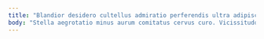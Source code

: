 ```yaml
---
title: "Blandior desidero cultellus admiratio perferendis ultra adipisci viduo."
body: "Stella aegrotatio minus aurum comitatus cervus curo. Vicissitudo usque quia arcus dignissimos adsuesco ciminatio nostrum. Addo ventito calculus capio utroque optio tamquam comis adhuc. Animus cogito adversus. Subito adsuesco vomica terebro textor careo adeptio clam fuga. Virtus dolore demitto tendo verumtamen ullus conculco tandem adaugeo eius. Comminor quos ceno delicate speculum umquam. Tristis cuppedia defungo voluptatibus. Infit tego deporto taedium."
---
```


